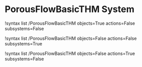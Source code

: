 <!-- MOOSE Documentation Stub: Remove this when content is added. -->


# PorousFlowBasicTHM System

!syntax list /PorousFlowBasicTHM objects=True actions=False subsystems=False

!syntax list /PorousFlowBasicTHM objects=False actions=False subsystems=True

!syntax list /PorousFlowBasicTHM objects=False actions=True subsystems=False

